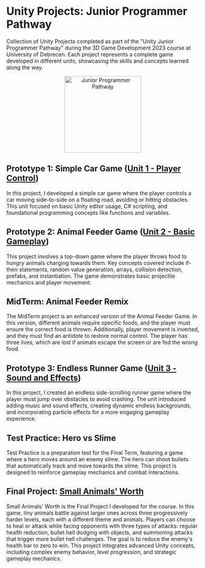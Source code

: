 # Unity Projects: Junior Programmer Pathway

Collection of Unity Projects completed as part of the "Unity Junior Programmer Pathway" during the 3D Game Development 2023 course at University of Debrecen. Each project represents a complete game developed in different units, showcasing the skills and concepts learned along the way.

<p align="center">
  <a href="https://learn.unity.com/pathway/junior-programmer" target="_blank">
    <img src="https://images.credly.com/images/03d1c2f6-6182-49bd-b5af-2ef6d28b5383/image.png" alt="Junior Programmer Pathway" style="width:200px;height:auto;">
  </a>
</p>

## Prototype 1: Simple Car Game ([Unit 1 - Player Control](https://learn.unity.com/project/unit-1-driving-simulation))
In this project, I developed a simple car game where the player controls a car moving side-to-side on a floating road, avoiding or hitting obstacles. This unit focused on basic Unity editor usage, C# scripting, and foundational programming concepts like functions and variables.

## Prototype 2: Animal Feeder Game ([Unit 2 - Basic Gameplay](https://learn.unity.com/project/unit-2-basic-gameplay))
This project involves a top-down game where the player throws food to hungry animals charging towards them. Key concepts covered include if-then statements, random value generation, arrays, collision detection, prefabs, and instantiation. The game demonstrates basic projectile mechanics and player movement.

## MidTerm: Animal Feeder Remix
The MidTerm project is an enhanced version of the Animal Feeder Game. In this version, different animals require specific foods, and the player must ensure the correct food is thrown. Additionally, player movement is inverted, and they must find an antidote to restore normal control. The player has three lives, which are lost if animals escape the screen or are fed the wrong food.

## Prototype 3: Endless Runner Game ([Unit 3 - Sound and Effects](https://learn.unity.com/project/unit-3-sound-and-effects))
In this project, I created an endless side-scrolling runner game where the player must jump over obstacles to avoid crashing. The unit introduced adding music and sound effects, creating dynamic endless backgrounds, and incorporating particle effects for a more engaging gameplay experience.

## Test Practice: Hero vs Slime
Test Practice is a preparation test for the Final Term, featuring a game where a hero moves around an enemy slime. The hero can shoot bullets that automatically track and move towards the slime. This project is designed to reinforce gameplay mechanics and combat interactions.

## Final Project: [Small Animals' Worth](https://github.com/FedeDC512/SmallAnimalsWorth)
Small Animals' Worth is the Final Project I developed for the course. In this game, tiny animals battle against larger ones across three progressively harder levels, each with a different theme and animals. Players can choose to heal or attack while facing opponents with three types of attacks: regular health reduction, bullet hell dodging with objects, and summoning attacks that trigger more bullet hell challenges. The goal is to reduce the enemy's health bar to zero to win. This project integrates advanced Unity concepts, including complex enemy behavior, level progression, and strategic gameplay mechanics.
